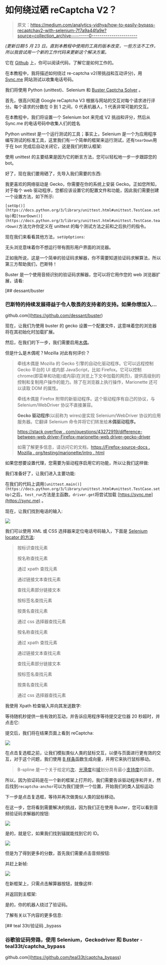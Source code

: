 # 如何绕过硒 reCaptcha V2？

> 原文：<https://medium.com/analytics-vidhya/how-to-easily-bypass-recaptchav2-with-selenium-7f7a9a44fa9e?source=collection_archive---------0----------------------->

*(更新日期:5 月 23 日。直到本教程中使用的工具的版本改变，一些方法不工作，所以我尝试用一个新的工作代码来更新这个解决方案。*

它在 [Github](https://github.com/teal33t/captcha_bypass) 上，你可以阅读代码，了解它是如何工作的。

在本教程中，我将描述如何绕过 re-captcha v2(带挑战和互动评分)，用 [Sync.me](http://sync.me) 网站测试以收集电话号码。

我们将使用 Python (unittest)、Selenium 和 [Buster Captcha Solver](https://github.com/dessant/buster) 。

首先，很高兴知道 Google reCaptcha V3 根据与网站的交互对每个请求进行评分。每个请求的分数在 0 到 1 之间，0 代表机器人，1 代表非常可能的交互。

在本教程中，我们将设置一个 Selenium bot 来完成 V2 挑战和评分，然后从 Sync.me 的电话号码中收集人们的姓名

Python unittest 是一个运行测试的工具；事实上，Selenium 是一个为应用程序编写测试的标准工具，这里我们有一个简单的框架来运行测试，还有`tearDown`用于在 bot 完成后自动关闭它，这是我们的默认框架:

使用 unittest 的主要结果是因为它的断言方法，您可以轻松地一步一步跟踪您的 bot。

好了，现在我们要用硒了，先导入我们需要的东西:

我更喜欢的网络驱动是 Gecko，你需要在你的系统上安装 Gecko。正如您所知，对于每个 web 驱动程序，您都应该设置它的配置文件和功能，因此我们需要创建一个设置方法，如下所示:

`[setUp()](https://docs.python.org/3/library/unittest.html#unittest.TestCase.setUp)`和`[tearDown()](https://docs.python.org/3/library/unittest.html#unittest.TestCase.tearDown)`方法允许你定义在 unittest 的每个测试方法之前和之后执行的指令。

现在我们来看看其他方法，`setUpOptions`:

无头浏览意味着你不想运行带有图形用户界面的浏览器。

正如我所说，这是一个简单的验证码求解器，你不需要知道验证码求解算法，所以第三方帮助我们，巴斯特！

Buster 是一个使用音频识别的验证码求解器，您可以将它用作您的 web 浏览器扩展，请看:

[](https://github.com/dessant/buster) [## dessant/buster

### 巴斯特的持续发展得益于令人敬畏的支持者的支持。如果你想加入…

github.com](https://github.com/dessant/buster) 

现在，让我们为使用 buster 的 gecko 设置一个配置文件，这意味着您的浏览器将在其初始化时加载扩展。

然后，在我们的下一步，我们需要启用[木偶](https://firefox-source-docs.mozilla.org/testing/marionette/Intro.html)。

但是什么是木偶呢？Mozilla 对此有何评价？

> 牵线木偶是 Mozilla 的 Gecko 引擎的自动化驱动程序。它可以远程控制 Gecko 平台的 UI 或内部 JavaScript，比如 Firefox。它可以控制 chrome(即菜单和功能)或内容(在浏览上下文中加载的网页)，提供高级别的控制和复制用户操作的能力。除了在浏览器上执行操作，Marionette 还可以读取 DOM 的属性。
> 
> 牵线木偶是 Firefox 附带的新驱动程序。这个驱动程序有自己的协议，与 Selenium/WebDriver 协议不直接兼容。
> 
> **Gecko 驱动程序**(以前称为 wires)是实现 Selenium/WebDriver 协议的应用服务器。它翻译 Selenium 命令并将它们转发给**木偶驱动程序。**
> 
> [https://stack overflow . com/questions/43272919/difference-between-web driver-Firefox-marionette-web driver-gecko-driver](https://stackoverflow.com/questions/43272919/difference-between-webdriver-firefox-marionette-webdriver-gecko-driver)
> 
> 如需了解更多信息，请访问它的文档，[https://Firefox-source-docs . Mozilla . org/testing/marionette/intro . html](https://firefox-source-docs.mozilla.org/testing/marionette/Intro.html)

如果您想要设置代理，您需要为驱动程序启用它的功能，所以让我们这样做:

我们准备好了，让我们进入主要功能:

在我们的代码上调用`[unittest.main()](https://docs.python.org/3/library/unittest.html#unittest.TestCase.setUp)`之后，`test_run`方法是主函数。`driver.get`将尝试加载 [https://sync.me](https://sync.me) 。

现在，让我们找到电话的输入:

![](img/a82abf7b82c11bffb44e6381382681a1.png)

我们可以使用 XML 或 CSS 选择器来定位电话号码输入，下面是 [Selenium locator 的方法](https://selenium-python.readthedocs.io/locating-elements.html):

> 按标识查找元素
> 
> 按名称查找元素
> 
> 通过 xpath 查找元素
> 
> 通过链接文本查找元素
> 
> 查找元素部分链接文本
> 
> 按标签名查找元素
> 
> 按类名查找元素
> 
> 通过 css 选择器查找元素
> 
> 按名称查找元素
> 
> 通过 xpath 查找元素
> 
> 通过链接文本查找元素
> 
> 查找元素部分链接文本
> 
> 按标签名查找元素
> 
> 按类名查找元素
> 
> 通过 css 选择器查找元素

我使用 Xpath 检查输入并向其发送数字:

等待随机秒提供一些有效的互动，并告诉应用程序等待提交定位器 20 秒超时，并点击它:

提交后，我们将在结果页面上看到 reCaptcha:

![](img/95518c99eae371bb526b2623b1afbd5d.png)

在点击复选框之前，让我们模拟类似人类的鼠标交互，以便与页面进行更有效的交互，对于这个问题，我们使用 [B 样条](https://en.wikipedia.org/wiki/B-spline)函数生成向量，并用它来执行鼠标移动。

> B-spline 是一个关于给定的[次](https://en.wikipedia.org/wiki/Degree_of_a_polynomial)、[光滑度](https://en.wikipedia.org/wiki/Smooth_function)和[域](https://en.wikipedia.org/wiki/Domain_(mathematics))划分具有最小[支持度](https://en.wikipedia.org/wiki/Support_(mathematics))的函数。

所以，因为验证码是在一个新的框架上打开的，我们需要告诉驱动程序和开关，然后找到`recaptcha-anchor`可以为我们提供一个位置，开始我们的类人鼠标运动:

下一步是点击复选框，等待并再次做类似人类的鼠标移动。

在这一步，您将看到需要解决的挑战，因为我们正在使用 Buster，您可以看到音频验证码求解器的按钮:

![](img/4c8d42bf246aa7bda3f1edef1b49b4a9.png)

是的，就是它，如果我们找到锚就能找到它的 ID。

![](img/f0f157429cca462599ef3191affa958f.png)

但是为了得到更多的分数，首先我们需要点击音频按钮:

并赶上新帧:

![](img/d915495a504ad3dd75f5ea53b7b1d228.png)

在新框架上，只需点击解算器按钮，就像这样:

并返回到主框架:

是的，你的机器人绕过了验证码。

了解有关以下内容的更多信息:

[](https://github.com/teal33t/captcha_bypass) [## teal 33t/验证码 _bypass

### 谷歌验证码旁路，使用 Selenium，Geckodriver 和 Buster - teal33t/captcha_bypass

github.com](https://github.com/teal33t/captcha_bypass)
